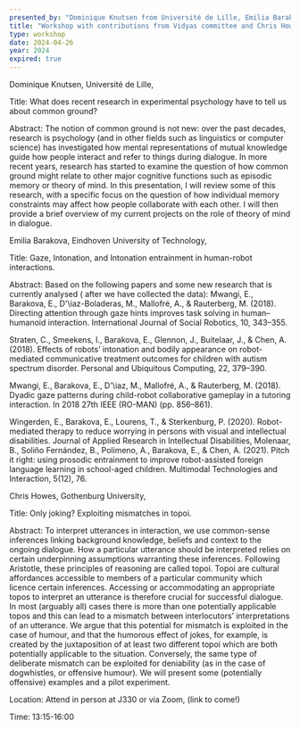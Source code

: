 ```yaml
---
presented_by: "Dominique Knutsen from Université de Lille, Emilia Barakova from Eindhoven University of Technology and Chris Howes from Gothenburg University"
title: "Workshop with contributions from Vidyas committee and Chris Howes"
type: workshop
date: 2024-04-26
year: 2024
expired: true
---
```


Dominique Knutsen, Université de Lille,

Title: What does recent research in experimental psychology have to tell us about common ground?

Abstract: The notion of common ground is not new: over the past decades, research is psychology (and in other fields such as linguistics or computer science) has investigated how mental representations of mutual knowledge guide how people interact and refer to things during dialogue. In more recent years, research has started to examine the question of how common ground might relate to other major cognitive functions such as episodic memory or theory of mind. In this presentation, I will review some of this research, with a specific focus on the question of how individual memory constraints may affect how people collaborate with each other. I will then provide a brief overview of my current projects on the role of theory of mind in dialogue.


Emilia Barakova, Eindhoven University of Technology,

Title: Gaze, Intonation, and Intonation entrainment in human-robot interactions.

Abstract: Based on the following papers and some new research that is currently analysed ( after we have collected the data):
Mwangi, E., Barakova, E., D\'\iaz-Boladeras, M., Mallofré, A., & Rauterberg, M. (2018). Directing attention through gaze hints improves task solving in human–humanoid interaction. International Journal of Social Robotics, 10, 343–355.

Straten, C., Smeekens, I., Barakova, E., Glennon, J., Buitelaar, J., & Chen, A. (2018). Effects of robots’ intonation and bodily appearance on robot-mediated communicative treatment outcomes for children with autism spectrum disorder. Personal and Ubiquitous Computing, 22, 379–390.

Mwangi, E., Barakova, E., D\'\iaz, M., Mallofré, A., & Rauterberg, M. (2018). Dyadic gaze patterns during child-robot collaborative gameplay in a tutoring interaction. In 2018 27th IEEE (RO-MAN) (pp. 856–861).

Wingerden, E., Barakova, E., Lourens, T., & Sterkenburg, P. (2020). Robot-mediated therapy to reduce worrying in persons with visual and intellectual disabilities. Journal of Applied Research in Intellectual Disabilities,
Molenaar, B., Soliño Fernández, B., Polimeno, A., Barakova, E., & Chen, A. (2021). Pitch it right: using prosodic entrainment to improve robot-assisted foreign language learning in school-aged children. Multimodal Technologies and Interaction, 5(12), 76.


Chris Howes, Gothenburg University,

Title: Only joking? Exploiting mismatches in topoi.

Abstract: To interpret utterances in interaction, we use common-sense inferences linking background knowledge, beliefs and context to the ongoing dialogue. How a particular utterance should be interpreted relies on certain underpinning assumptions warranting these inferences. Following Aristotle, these principles of reasoning are called topoi. Topoi are cultural affordances accessible to members of a particular community which licence certain inferences. Accessing or accommodating an appropriate topos to interpret an utterance is therefore crucial for successful dialogue. In most (arguably all) cases there is more than one potentially applicable topos and this can lead to a mismatch between interlocutors’ interpretations of an utterance. We argue that this potential for mismatch is exploited in the case of humour, and that the humorous effect of jokes, for example, is created by the juxtaposition of at least two different topoi which are both potentially applicable to the situation. Conversely, the same type of deliberate mismatch can be exploited for deniability (as in the case of dogwhistles, or offensive humour). We will present some (potentially offensive) examples and a pilot experiment.






Location: Attend in person at J330 or via Zoom, (link to come!)

Time: 13:15-16:00
